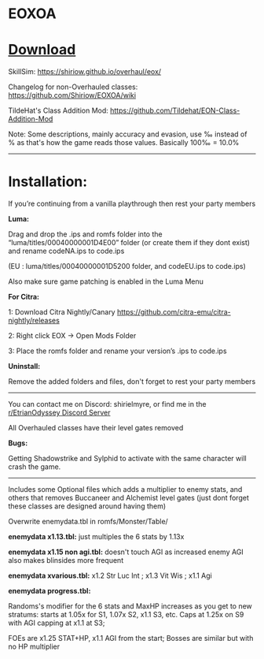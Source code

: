 # EOXOA

# **[Download](https://github.com/Shiriow/EOXOA/releases/latest)**


SkillSim: https://shiriow.github.io/overhaul/eox/

Changelog for non-Overhauled classes: https://github.com/Shiriow/EOXOA/wiki

TildeHat's Class Addition Mod: https://github.com/Tildehat/EON-Class-Addition-Mod

Note: Some descriptions, mainly accuracy and evasion, use ‰ instead of % as that's how the game reads those values. Basically 100‰ = 10.0%

---

# **Installation:**

If you’re continuing from a vanilla playthrough then rest your party members

**Luma:**

Drag and drop the .ips and romfs folder into the “luma/titles/00040000001D4E00” folder (or create them if they dont exist) and rename codeNA.ips to code.ips 

(EU : luma/titles/00040000001D5200 folder, and codeEU.ips to code.ips)

Also make sure game patching is enabled in the Luma Menu

**For Citra:**

1: Download Citra Nightly/Canary https://github.com/citra-emu/citra-nightly/releases

2: Right click EOX -> Open Mods Folder

3: Place the romfs folder and rename your version’s .ips to code.ips


**Uninstall:**

Remove the added folders and files, don't forget to rest your party members

---

You can contact me on Discord: shirielmyre, or find me in the [r/EtrianOdyssey Discord Server](https://discord.com/invite/8jsCx6F)


All Overhauled classes have their level gates removed


**Bugs:**

Getting Shadowstrike and Sylphid to activate with the same character will crash the game.

---

Includes some Optional files which adds a multiplier to enemy stats, and others that removes Buccaneer and Alchemist level gates (just dont forget these classes are designed around having them)



Overwrite enemydata.tbl in romfs/Monster/Table/

**enemydata x1.13.tbl:** just multiples the 6 stats by 1.13x

**enemydata x1.15 non agi.tbl:** doesn't touch AGI as increased enemy AGI also makes blinsides more frequent

**enemydata xvarious.tbl:** x1.2    Str  Luc  Int     ; x1.3    Vit  Wis  ; x1.1    Agi       

**enemydata progress.tbl:** 

Randoms's modifier for the 6 stats and MaxHP increases as you get to new stratums: starts at 1.05x for S1, 1.07x S2, x1.1 S3, etc. Caps at 1.25x on S9 with AGI capping at x1.1 at S3; 

FOEs are x1.25 STAT+HP, x1.1 AGI from the start; Bosses are similar but with no HP multiplier    
